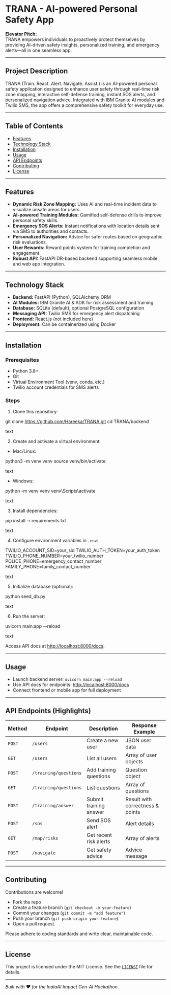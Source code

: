 # TRANA - AI-powered Personal Safety App

**Elevator Pitch:**  
TRANA empowers individuals to proactively protect themselves by providing AI-driven safety insights, personalized training, and emergency alerts—all in one seamless app.

---

## Project Description

TRANA (Train. React. Alert. Navigate. Assist.) is an AI-powered personal safety application designed to enhance user safety through real-time risk zone mapping, interactive self-defense training, instant SOS alerts, and personalized navigation advice. Integrated with IBM Granite AI modules and Twilio SMS, the app offers a comprehensive safety toolkit for everyday use.

---

## Table of Contents

- [Features](#features)  
- [Technology Stack](#technology-stack)  
- [Installation](#installation)  
- [Usage](#usage)  
- [API Endpoints](#api-endpoints)  
- [Contributing](#contributing)  
- [License](#license)  

---

## Features

- **Dynamic Risk Zone Mapping:** Uses AI and real-time incident data to visualize unsafe areas for users.  
- **AI-powered Training Modules:** Gamified self-defense drills to improve personal safety skills.  
- **Emergency SOS Alerts:** Instant notifications with location details sent via SMS to authorities and contacts.  
- **Personalized Navigation:** Advice for safer routes based on geographic risk evaluations.  
- **User Rewards:** Reward points system for training completion and engagement.  
- **Robust API:** FastAPI DR-based backend supporting seamless mobile and web app integration.

---

## Technology Stack

- **Backend:** FastAPI (Python), SQLAlchemy ORM  
- **AI Modules:** IBM Granite AI & ADK for risk assessment and training.  
- **Database:** SQLite (default), optional PostgreSQL configuration  
- **Messaging API:** Twilio SMS for emergency alert dispatching  
- **Frontend:** React.js (not included here)  
- **Deployment:** Can be containerized using Docker

---

## Installation

### Prerequisites

- Python 3.8+  
- Git  
- Virtual Environment Tool (venv, conda, etc.)  
- Twilio account credentials for SMS alerts

### Steps

1. Clone this repository:

git clone https://github.com/Hareeka/TRANA.git
cd TRANA/backend

text

2. Create and activate a virtual environment:

- Mac/Linux:

python3 -m venv venv
source venv/bin/activate

text

- Windows:

python -m venv venv
venv\Scripts\activate

text

3. Install dependencies:

pip install -r requirements.txt

text

4. Configure environment variables in `.env`:

TWILIO_ACCOUNT_SID=your_sid
TWILIO_AUTH_TOKEN=your_auth_token
TWILIO_PHONE_NUMBER=your_twilio_number
POLICE_PHONE=emergency_contact_number
FAMILY_PHONE=family_contact_number

text

5. Initialize database (optional):

python seed_db.py

text

6. Run the server:

uvicorn main:app --reload

text

Access API docs at [http://localhost:8000/docs](http://localhost:8000/docs).

---

## Usage

- Launch backend server: `uvicorn main:app --reload`  
- Use API docs for endpoints: [http://localhost:8000/docs](http://localhost:8000/docs)  
- Connect frontend or mobile app for full deployment

---

## API Endpoints (Highlights)

| Method | Endpoint | Description | Response Example |
|---------|-----------|--------------|------------------|
| `POST` | `/users` | Create a new user | JSON user data |
| `GET` | `/users` | List all users | Array of user objects |
| `POST` | `/training/questions` | Add training questions | Question object | 
| `GET` | `/training/questions` | List questions | Array of questions |
| `POST` | `/training/answer` | Submit training answer | Result with correctness & points |
| `POST` | `/sos` | Send SOS alert | Alert details |
| `GET` | `/map/risks` | Get recent risk alerts | Array of alerts |
| `POST` | `/navigate` | Get safety advice | Advice message |

---

## Contributing

Contributions are welcome!  
- Fork the repo  
- Create a feature branch (`git checkout -b your-feature`)  
- Commit your changes (`git commit -m "add feature"`)  
- Push your branch (`git push origin your-feature`)  
- Open a pull request.

Please adhere to coding standards and write clear, maintainable code.

---

## License

This project is licensed under the MIT License. See the [`LICENSE`](LICENSE) file for details.

---

*Built with ❤️ for the IndiaAI Impact Gen-AI Hackathon.*
